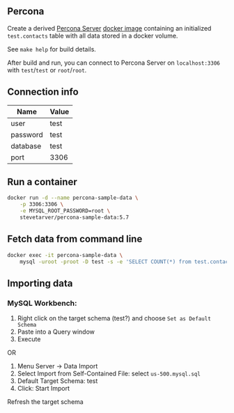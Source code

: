 ## Percona

Create a derived [Percona Server](https://www.percona.com/software/mysql-database/percona-server) [docker image](https://hub.docker.com/_/percona/) containing an initialized `test.contacts` table with all data stored in a docker volume.

See `make help` for build details.

After build and run, you can connect to Percona Server on `localhost:3306` with `test`/`test` or `root`/`root`.

## Connection info

| Name | Value  |
|--- |--- |
| user | test |
| password | test |
| database | test |
| port | 3306 |

## Run a container

```bash
docker run -d --name percona-sample-data \
    -p 3306:3306 \
    -e MYSQL_ROOT_PASSWORD=root \
    stevetarver/percona-sample-data:5.7
```

## Fetch data from command line

```bash
docker exec -it percona-sample-data \
    mysql -uroot -proot -D test -s -e 'SELECT COUNT(*) from test.contacts;'
```

## Importing data

### MySQL Workbench: 

1. Right click on the target schema (test?) and choose `Set as Default Schema`
1. Paste into a Query window
1. Execute

OR

1. Menu Server -> Data Import
1. Select Import from Self-Contained File: select `us-500.mysql.sql`
1. Default Target Schema: test
1. Click: Start Import

Refresh the target schema

